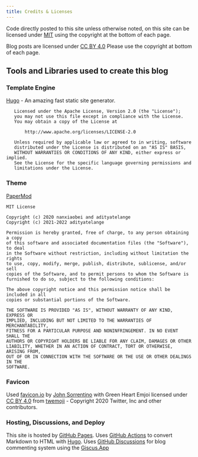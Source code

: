 ```yaml
---
title: Credits & Licenses
---
```


Code directly posted to this site unless otherwise noted, on this site can be licensed under [MIT](https://opensource.org/licenses/MIT) using the copyright
at the bottom of each page.

Blog posts are licensed under [CC BY 4.0](https://creativecommons.org/licenses/by/4.0/)
Please use the copyright at bottom of each page.

## Tools and Libraries used to create this blog

### Template Engine

[Hugo](https://gohugo.io) - An amazing fast static site generator.

```text
   Licensed under the Apache License, Version 2.0 (the "License");
   you may not use this file except in compliance with the License.
   You may obtain a copy of the License at

       http://www.apache.org/licenses/LICENSE-2.0

   Unless required by applicable law or agreed to in writing, software
   distributed under the License is distributed on an "AS IS" BASIS,
   WITHOUT WARRANTIES OR CONDITIONS OF ANY KIND, either express or implied.
   See the License for the specific language governing permissions and
   limitations under the License.
```

### Theme

[PaperMod](https://github.com/adityatelange/hugo-PaperMod/)

```text
MIT License

Copyright (c) 2020 nanxiaobei and adityatelange
Copyright (c) 2021-2022 adityatelange

Permission is hereby granted, free of charge, to any person obtaining a copy
of this software and associated documentation files (the "Software"), to deal
in the Software without restriction, including without limitation the rights
to use, copy, modify, merge, publish, distribute, sublicense, and/or sell
copies of the Software, and to permit persons to whom the Software is
furnished to do so, subject to the following conditions:

The above copyright notice and this permission notice shall be included in all
copies or substantial portions of the Software.

THE SOFTWARE IS PROVIDED "AS IS", WITHOUT WARRANTY OF ANY KIND, EXPRESS OR
IMPLIED, INCLUDING BUT NOT LIMITED TO THE WARRANTIES OF MERCHANTABILITY,
FITNESS FOR A PARTICULAR PURPOSE AND NONINFRINGEMENT. IN NO EVENT SHALL THE
AUTHORS OR COPYRIGHT HOLDERS BE LIABLE FOR ANY CLAIM, DAMAGES OR OTHER
LIABILITY, WHETHER IN AN ACTION OF CONTRACT, TORT OR OTHERWISE, ARISING FROM,
OUT OF OR IN CONNECTION WITH THE SOFTWARE OR THE USE OR OTHER DEALINGS IN THE
SOFTWARE.
```

### Favicon

Used [favicon.io](https://favicon.io/) by [John Sorrentino](https://twitter.com/johnsorrentino) with Green Heart Emjoi licensed under [CC BY 4.0](https://creativecommons.org/licenses/by/4.0/) from [twemoji](https://twemoji.twitter.com/) - Copyright 2020 Twitter, Inc and other contributors.


### Hosting, Discussions, and Deploy

This site is hosted by [GitHub Pages](https://pages.github.com/).   Uses [GitHub Actions](https://github.com/features/actions) to convert Markdown to HTML with [Hugo](https://gohugo.io).   Uses [GitHub Discussions](https://github.com/features/discussions) for blog commenting system using the [Giscus.App](https://giscus.app)
